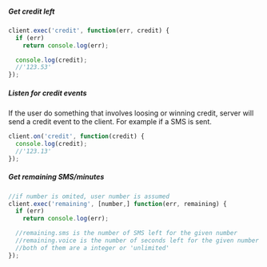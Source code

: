 ##### Get credit left
```javascript
client.exec('credit', function(err, credit) {
  if (err)
    return console.log(err);

  console.log(credit);
  //'123.53'
});
```
##### Listen for credit events
If the user do something that involves loosing or winning credit, server will send a credit event to the client.
For example if a SMS is sent.
```javascript
client.on('credit', function(credit) {
  console.log(credit);
  //'123.13'
});
```
##### Get remaining SMS/minutes
```javascript
//if number is omited, user number is assumed
client.exec('remaining', [number,] function(err, remaining) {
  if (err)
    return console.log(err);

  //remaining.sms is the number of SMS left for the given number
  //remaining.voice is the number of seconds left for the given number
  //both of them are a integer or 'unlimited'
});
```